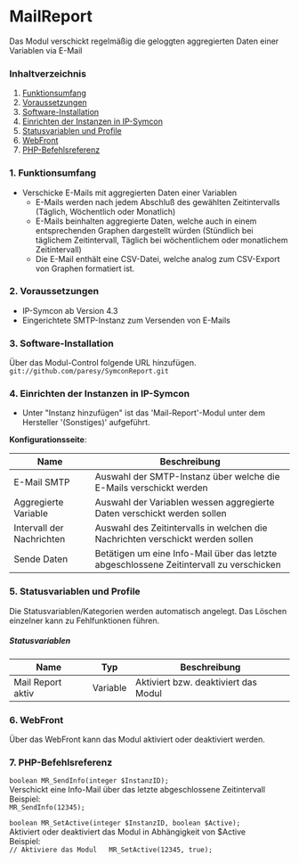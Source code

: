 # MailReport

Das Modul verschickt regelmäßig die geloggten aggregierten Daten einer Variablen via E-Mail

### Inhaltverzeichnis

1. [Funktionsumfang](#1-funktionsumfang)
2. [Voraussetzungen](#2-voraussetzungen)
3. [Software-Installation](#3-software-installation)
4. [Einrichten der Instanzen in IP-Symcon](#4-einrichten-der-instanzen-in-ip-symcon)
5. [Statusvariablen und Profile](#5-statusvariablen-und-profile)
6. [WebFront](#6-webfront)
7. [PHP-Befehlsreferenz](#7-php-befehlsreferenz)

### 1. Funktionsumfang

* Verschicke E-Mails mit aggregierten Daten einer Variablen
  * E-Mails werden nach jedem Abschluß des gewählten Zeitintervalls (Täglich, Wöchentlich oder Monatlich)
  * E-Mails beinhalten aggregierte Daten, welche auch in einem entsprechenden Graphen dargestellt würden (Stündlich bei täglichem Zeitintervall, Täglich bei wöchentlichem oder monatlichem Zeitintervall)
  * Die E-Mail enthält eine CSV-Datei, welche analog zum CSV-Export von Graphen formatiert ist.

### 2. Voraussetzungen

- IP-Symcon ab Version 4.3
- Eingerichtete SMTP-Instanz zum Versenden von E-Mails

### 3. Software-Installation

Über das Modul-Control folgende URL hinzufügen.  
`git://github.com/paresy/SymconReport.git`  

### 4. Einrichten der Instanzen in IP-Symcon

- Unter "Instanz hinzufügen" ist das 'Mail-Report'-Modul unter dem Hersteller '(Sonstiges)' aufgeführt.  

__Konfigurationsseite__:

Name                      | Beschreibung
------------------------- | ---------------------------------
E-Mail SMTP               | Auswahl der SMTP-Instanz über welche die E-Mails verschickt werden
Aggregierte Variable      | Auswahl der Variablen wessen aggregierte Daten verschickt werden sollen
Intervall der Nachrichten | Auswahl des Zeitintervalls in welchen die Nachrichten verschickt werden sollen
Sende Daten               | Betätigen um eine Info-Mail über das letzte abgeschlossene Zeitintervall zu verschicken

### 5. Statusvariablen und Profile

Die Statusvariablen/Kategorien werden automatisch angelegt. Das Löschen einzelner kann zu Fehlfunktionen führen.

##### Statusvariablen

Name              | Typ      | Beschreibung
----------------- | -------- | ----------------
Mail Report aktiv | Variable | Aktiviert bzw. deaktiviert das Modul

### 6. WebFront

Über das WebFront kann das Modul aktiviert oder deaktiviert werden.

### 7. PHP-Befehlsreferenz

`boolean MR_SendInfo(integer $InstanzID);`  
Verschickt eine Info-Mail über das letzte abgeschlossene Zeitintervall  
Beispiel:  
`MR_SendInfo(12345);`

`boolean MR_SetActive(integer $InstanzID, boolean $Active);`  
Aktiviert oder deaktiviert das Modul in Abhängigkeit von $Active  
Beispiel:  
`// Aktiviere das Modul  
MR_SetActive(12345, true);`
